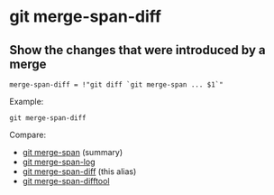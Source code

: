 # git merge-span-diff

## Show the changes that were introduced by a merge

```gitalias
merge-span-diff = !"git diff `git merge-span ... $1`"
```

Example:

```shell
git merge-span-diff
```

Compare:

* [git merge-span](../git-merge-span) (summary)
* [git merge-span-log](../git-merge-span-log)
* [git merge-span-diff](../git-merge-span-diff) (this alias)
* [git merge-span-difftool](../git-merge-span-difftool)
